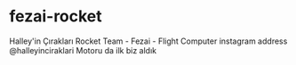 # fezai-rocket
Halley'in Çırakları Rocket Team - Fezai - Flight Computer
instagram address @halleyinciraklari
Motoru da ilk biz aldık
